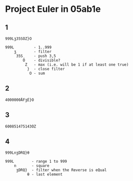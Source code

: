 # Project Euler in 05ab1e

## 1

    999Lʒ35SÖZ}O

    999L         - 1..999
        ʒ        - filter
         35S     - push 3,5
            Ö    - divisible?
             Z   - max (i.e. will be 1 if at least one true)
              }  - close filter
               O - sum

## 2

    4000000ÅFʒÈ}O

## 3

    600851475143ÒZ

## 4

    999LnʒDRQ}θ

    999L        - range 1 to 999
        n       - square
         ʒDRQ}  - filter when the Reverse is eQual
              θ - last element 

